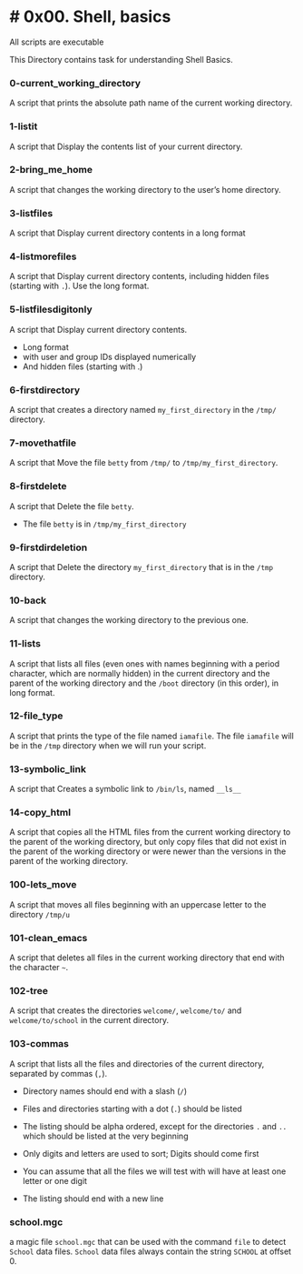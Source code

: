 # # 0x00. Shell, basics

All scripts are executable

This Directory contains task for understanding Shell Basics.

### 0-current_working_directory
A script that prints the absolute path name of the current working directory.

### 1-listit
A script that Display the contents list of your current directory.

### 2-bring_me_home
A script that changes the working directory to the user’s home directory.

### 3-listfiles
A script that Display current directory contents in a long format

### 4-listmorefiles
A script that Display current directory contents, including hidden files (starting with `.`). Use the long format.

### 5-listfilesdigitonly
A script that Display current directory contents.

-   Long format
-   with user and group IDs displayed numerically
-   And hidden files (starting with .)

### 6-firstdirectory
A script that creates a directory named `my_first_directory` in the `/tmp/` directory.

### 7-movethatfile
A script that Move the file `betty` from `/tmp/` to `/tmp/my_first_directory`.

### 8-firstdelete
A script that Delete the file  `betty`.

-   The file  `betty`  is in  `/tmp/my_first_directory`

### 9-firstdirdeletion
A script that Delete the directory `my_first_directory` that is in the `/tmp` directory.

### 10-back
A script that changes the working directory to the previous one.

### 11-lists
A script that lists all files (even ones with names beginning with a period character, which are normally hidden) in the current directory and the parent of the working directory and the `/boot` directory (in this order), in long format.

### 12-file_type
A script that prints the type of the file named `iamafile`. The file `iamafile` will be in the `/tmp` directory when we will run your script.

### 13-symbolic_link
A script that Creates a symbolic link to `/bin/ls`, named `__ls__`

### 14-copy_html
A script that copies all the HTML files from the current working directory to the parent of the working directory, but only copy files that did not exist in the parent of the working directory or were newer than the versions in the parent of the working directory.

### 100-lets_move
A script that moves all files beginning with an uppercase letter to the directory `/tmp/u`

### 101-clean_emacs
A script that deletes all files in the current working directory that end with the character `~`.

### 102-tree
A script that creates the directories `welcome/`, `welcome/to/` and `welcome/to/school` in the current directory.

### 103-commas
A script that lists all the files and directories of the current directory, separated by commas (`,`).

-   Directory names should end with a slash (`/`)  
    
-   Files and directories starting with a dot (`.`) should be listed  
    
-   The listing should be alpha ordered, except for the directories  `.`  and  `..`  which should be listed at the very beginning
-   Only digits and letters are used to sort; Digits should come first
-   You can assume that all the files we will test with will have at least one letter or one digit
-   The listing should end with a new line

### school.mgc
a magic file `school.mgc` that can be used with the command `file` to detect `School` data files. `School` data files always contain the string `SCHOOL` at offset 0.
